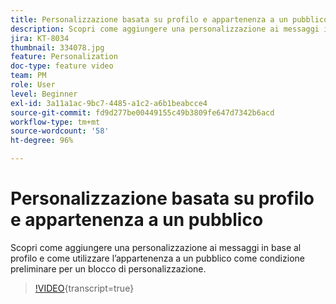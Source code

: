 ```yaml
---
title: Personalizzazione basata su profilo e appartenenza a un pubblico
description: Scopri come aggiungere una personalizzazione ai messaggi in base al profilo e come utilizzare l’appartenenza a un pubblico come condizione preliminare per un blocco di personalizzazione.
jira: KT-8034
thumbnail: 334078.jpg
feature: Personalization
doc-type: feature video
team: PM
role: User
level: Beginner
exl-id: 3a11a1ac-9bc7-4485-a1c2-a6b1beabcce4
source-git-commit: fd9d277be00449155c49b3809fe647d7342b6acd
workflow-type: tm+mt
source-wordcount: '58'
ht-degree: 96%

---
```


# Personalizzazione basata su profilo e appartenenza a un pubblico

Scopri come aggiungere una personalizzazione ai messaggi in base al profilo e come utilizzare l’appartenenza a un pubblico come condizione preliminare per un blocco di personalizzazione.

>[!VIDEO](https://video.tv.adobe.com/v/334078?quality=12&learn=on){transcript=true}
